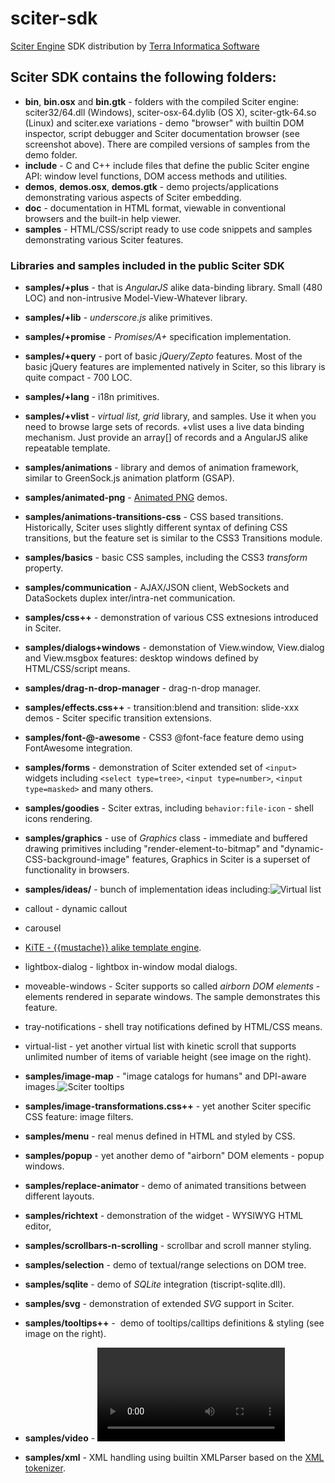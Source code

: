 # sciter-sdk

[Sciter Engine](http://sciter.com) SDK distribution by [Terra Informatica Software](http://terrainformatica.com)

## Sciter SDK contains the following folders:

*   **bin**, **bin.osx** and **bin.gtk** - folders with the compiled Sciter engine: sciter32/64.dll (Windows), sciter-osx-64.dylib (OS X), sciter-gtk-64.so (Linux) and sciter.exe variations - demo "browser" with builtin DOM inspector, script debugger and Sciter documentation browser (see screenshot above). There are compiled versions of samples from the demo folder.
*   **include** - C and C++ include files that define the public Sciter engine API: window level functions, DOM access methods and utilities.
*   **demos**, **demos.osx**, **demos.gtk** - demo projects/applications demonstrating various aspects of Sciter embedding.
*   **doc** - documentation in HTML format, viewable in conventional browsers and the built-in help viewer.
*   **samples** - HTML/CSS/script ready to use code snippets and samples demonstrating various Sciter features.

### Libraries and samples included in the public Sciter SDK

*   **samples/+plus** - that is _AngularJS_ alike data-binding library. Small (480 LOC) and non-intrusive Model-View-Whatever library.
*   **samples/+lib** - _underscore.js_ alike primitives.
*   **samples/+promise** - _Promises/A+_ specification implementation.
*   **samples/+query** - port of basic _jQuery/Zepto_ features. Most of the basic jQuery features are implemented natively in Sciter, so this library is quite compact - 700 LOC.
*   **samples/+lang** - i18n primitives.
*   **samples/+vlist** - _virtual list,_ _grid_ library, and samples. Use it when you need to browse large sets of records. +vlist uses a live data binding mechanism. Just provide an array[] of records and a AngularJS alike repeatable template.
*   **samples/animations** - library and demos of animation framework, similar to GreenSock.js animation platform (GSAP).
*   **samples/animated-png** - [Animated PNG](https://en.wikipedia.org/wiki/APNG) demos.
*   **samples/animations-transitions-css** - CSS based transitions. Historically, Sciter uses slightly different syntax of defining CSS transitions, but the feature set is similar to the CSS3 Transitions module.
*   **samples/basics** - basic CSS samples, including the CSS3 _transform_ property.
*   **samples/communication** - AJAX/JSON client, WebSockets and DataSockets duplex inter/intra-net communication.
*   **samples/css++** - demonstration of various CSS extnesions introduced in Sciter.
*   **samples/dialogs+windows** - demonstation of View.window, View.dialog and View.msgbox features: desktop windows defined by HTML/CSS/script means.
*   **samples/drag-n-drop-manager** - drag-n-drop manager.
*   **samples/effects.css++** - transition:blend and transition: slide-xxx demos - Sciter specific transition extensions.
*   **samples/font-@-awesome** - CSS3 @font-face feature demo using FontAwesome integration.
*   **samples/forms** - demonstration of Sciter extended set of `<input>` widgets including `<select type=tree>`, `<input type=number>`, `<input type=masked>` and many others.
*   **samples/goodies** - Sciter extras, including `behavior:file-icon` - shell icons rendering.
*   **samples/graphics** - use of _Graphics_ class - immediate and buffered drawing primitives including "render-element-to-bitmap" and "dynamic-CSS-background-image" features, Graphics in Sciter is a superset of <canvas> functionality in browsers.
*   **samples/ideas/** - bunch of implementation ideas including:![Virtual list](http://www.terrainformatica.com/w3/virtual-list.png)

*   callout - dynamic callout
*   carousel   
*   [KiTE - {{mustache}} alike template engine](https://code.google.com/p/kite).
*   lightbox-dialog - lightbox in-window modal dialogs.
*   moveable-windows - Sciter supports so called _airborn DOM elements_ - elements rendered in separate windows. The sample demonstrates this feature.
*   tray-notifications - shell tray notifications defined by HTML/CSS means.
*   virtual-list - yet another virtual list with kinetic scroll that supports unlimited number of items of variable height (see image on the right).

*   **samples/image-map** - "image catalogs for humans" and DPI-aware images.![Sciter tooltips](http://terrainformatica.com/w3/sciter-tooltip.png)
*   **samples/image-transformations.css++** - yet another Sciter specific CSS feature: image filters.
*   **samples/menu** - real menus defined in HTML and styled by CSS.
*   **samples/popup** - yet another demo of "airborn" DOM elements - popup windows.
*   **samples/replace-animator** - demo of animated transitions between different layouts.
*   **samples/richtext** - demonstration of the <richtext> widget - WYSIWYG HTML editor,
*   **samples/scrollbars-n-scrolling** - scrollbar and scroll manner styling.
*   **samples/selection** - demo of textual/range selections on DOM tree.
*   **samples/sqlite** - demo of _SQLite_ integration (tiscript-sqlite.dll).
*   **samples/svg** - demonstration of extended _SVG_ support in Sciter.
*   **samples/tooltips++** -  demo of tooltips/calltips definitions & styling (see image on the right).
*   **samples/video** - <video> playback in Sciter.
*   **samples/xml** - XML handling using builtin XMLParser based on the [XML tokenizer](http://www.codeproject.com/Articles/14076/Fast-and-Compact-HTML-XML-Scanner-Tokenizer).
